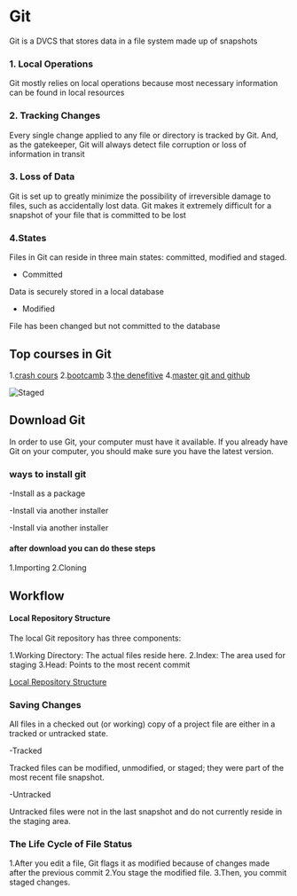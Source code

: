 # Git

Git is a DVCS that stores data in a file system made up of snapshots

### 1. Local Operations

Git mostly relies on local operations because most necessary information can be found in local resources

### 2. Tracking Changes
Every single change applied to any file or directory is tracked by Git. And, as the gatekeeper, Git will always detect file corruption or loss of information in transit

### 3. Loss of Data

Git is set up to greatly minimize the possibility of irreversible damage to files, 
such as accidentally lost data. Git makes it extremely difficult for a snapshot of your file that is committed to be lost

### 4.States

Files in Git can reside in three main states: committed, modified and staged.

- Committed

Data is securely stored in a local database

 - Modified

File has been changed but not committed to the database

## Top courses in Git

 1.[crash cours](https://www.udemy.com/course/git-github-crash-course/)
 2.[bootcamb](https://www.udemy.com/course/git-and-github-bootcamp/)
 3.[the denefitive](https://www.udemy.com/course/git-complete/)
 4.[master git and github](https://www.udemy.com/course/github-ultimate/)

![Staged](https://blog.udemy.com/wp-content/uploads/2015/08/image066.png)

## Download Git

In order to use Git, your computer must have it available. If you already have Git on your computer, you should make sure you have the latest version.

### ways to install git

-Install as a package

-Install via another installer

-Install via another installer

#### after download you can do these steps

1.Importing
2.Cloning

## Workflow

#### Local Repository Structure

The local Git repository has three components:

1.Working Directory: The actual files reside here.
2.Index: The area used for staging
3.Head: Points to the most recent commit

[Local Repository Structure](https://blog.udemy.com/wp-content/uploads/2015/08/image036.png)

### Saving Changes

All files in a checked out (or working) copy of a project file are either in a tracked or untracked state.

-Tracked

Tracked files can be modified, unmodified, or staged; they were part of the most recent file snapshot.

-Untracked

Untracked files were not in the last snapshot and do not currently reside in the staging area.

### The Life Cycle of File Status

1.After you edit a file, Git flags it as modified because of changes made after the previous commit
2.You stage the modified file.
3.Then, you commit staged changes.






 
